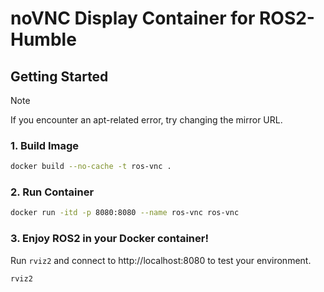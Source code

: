 # noVNC Display Container for ROS2-Humble

## Getting Started
> [!NOTE]
> If you encounter an apt-related error, try changing the mirror URL.

### 1. Build Image
```bash
docker build --no-cache -t ros-vnc .
```

### 2. Run Container
```bash
docker run -itd -p 8080:8080 --name ros-vnc ros-vnc
```

### 3. Enjoy ROS2 in your Docker container!
Run `rviz2` and connect to http://localhost:8080 to test your environment.
```bash
rviz2
```
